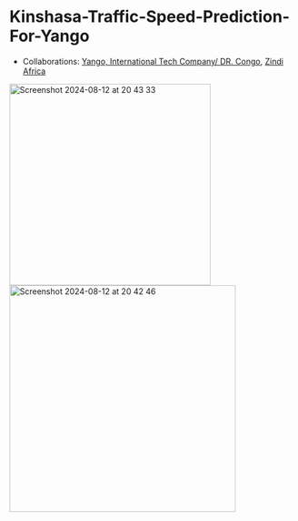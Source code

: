 # Kinshasa-Traffic-Speed-Prediction-For-Yango

* Collaborations: [Yango, International Tech Company/ DR. Congo](https://yango.com/en_cd/), [Zindi Africa](https://zindi.africa/)
  
<img width="354" alt="Screenshot 2024-08-12 at 20 43 33" src="https://github.com/user-attachments/assets/2e4ab579-f069-4f73-89dc-e1609757df51">   

<img width="398" alt="Screenshot 2024-08-12 at 20 42 46" src="https://github.com/user-attachments/assets/378c9b66-6d27-473d-864a-c817431f22d5">


